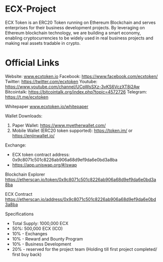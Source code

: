 # ECX-Project

ECX Token is an ERC20 Token running on Ethereum Blockchain and serves enterprises for their business development projects. By leveraging on Ethereum blockchain technology, we are building a smart economy, enabling cryptocurrencies to be widely used in real business projects and making real assets tradable in crypto.

# Official Links
Website: www.ecxtoken.io
Facebook: https://www.facebook.com/ecxtoken/
Twitter: https://twitter.com/ecxtoken
Youtube: https://www.youtube.com/channel/UCpWsSXz-3vKS6VczXT8j2Aw
Bitcointalk: https://bitcointalk.org/index.php?topic=4572726
Telegram: https://t.me/ecxtoken

Whitepaper
www.ecxtoken.io/whitepaper


Wallet Downloads:
1. Paper Wallet: https://www.myetherwallet.com/
2. Mobile Wallet (ERC20 token supported): https://token.im/  or  https://enjinwallet.io/


Exchange:
- ECX token contract address: 0x9c8071c501c8226ab906a68d9ef9da6e0bd3a8ba
- https://app.uniswap.org/#/swap


Blockchain Explorer
https://etherscan.io/token/0x9c8071c501c8226ab906a68d9ef9da6e0bd3a8ba

ECX Contract
https://etherscan.io/address/0x9c8071c501c8226ab906a68d9ef9da6e0bd3a8ba


Specifications
- Total Supply: 1000,000 ECX
- 50%: 500,000 ECX (ICO)
- 10% - Exchanges
- 10% - Reward and Bounty Program
- 10% - Business Development
- 20% - reserved for the project team (Holding till first project completed/ first buy back)
